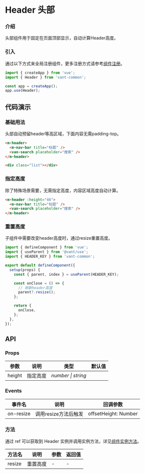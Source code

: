 # Header 头部

### 介绍

头部组件用于固定在页面顶部显示，自动计算Header高度。

### 引入

通过以下方式来全局注册组件，更多注册方式请参考[组件注册](#/zh-CN/advanced-usage#zu-jian-zhu-ce)。

```js
import { createApp } from 'vue';
import { Header } from 'vant-common';

const app = createApp();
app.use(Header);
```

## 代码演示

### 基础用法

头部自动预留header等高区域，下面内容无需padding-top。

```html
<m-header>
  <m-nav-bar title="标题" />
  <van-search placeholder="搜索" />
</m-header>

<div class="list"></div>
```

### 指定高度

除了特殊场景需要，无需指定高度，内容区域高度自动计算。

```html
<m-header :height="46">
  <m-nav-bar title="标题" />
  <van-search placeholder="搜索" />
</m-header>
```

### 重置高度

子组件中需要改变header高度时，通过resize重置高度。

```js
import { defineComponent } from 'vue';
import { useParent } from '@vant/use';
import { HEADER_KEY } from 'vant-common';

export default defineComponent({
  setup(props) {
    const { parent, index } = useParent(HEADER_KEY);

    const onClose = () => {
      // 刷新header高度
      parent?.resize();
    };

    return {
      onClose,
    };
  },
});
```

## API

### Props

| 参数   | 说明     | 类型               | 默认值 |
| ------ | -------- | ------------------ | ------ |
| height | 指定高度 | _number \| string_ |        |

### Events

| 事件名    | 说明                 | 回调参数             |
| --------- | -------------------- | -------------------- |
| on-resize | 调用resize方法后触发 | offsetHeight: Number |

### 方法

通过 ref 可以获取到 Header 实例并调用实例方法，详见[组件实例方法](#/zh-CN/advanced-usage#zu-jian-shi-li-fang-fa)。

| 方法名 | 说明     | 参数 | 返回值 |
| ------ | -------- | ---- | ------ |
| resize | 重置高度 | -    | -      |
